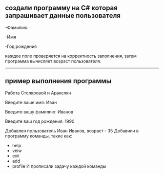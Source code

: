 ## создали программу на C# которая запрашивает данные пользователя

-Фамилию

-Имя

-Год рождения

каждое поле проверяется на корректность заполнения, затем программа вычисляет возраст пользователя.

---
## пример выполнения программы

Работа Столяровой и Аракелян

Введите ваше имя: Иван

Введите вашу фамилию: Иванов

Введите ваш год рождения: 1990

Добавлен пользователь Иван Иванов, возраст - 35
Добавили в программу команды, такие как: 
- help
- veiw
- exit
- add
- profile 
И прописали задачу каждой команды
